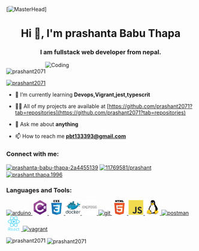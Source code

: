 [![MasterHead](https://www.google.com/url?sa=i&url=https%3A%2F%2Fgeekflare.com%2Fplatforms-to-learn-coding-through-gameplay%2F&psig=AOvVaw12zlYovpwBPDEdLzq8sr9t&ust=1672743907346000&source=images&cd=vfe&ved=0CBAQjRxqFwoTCIDX1-XeqPwCFQAAAAAdAAAAABAF)]

<h1 align="center">Hi 👋, I'm prashanta Babu Thapa</h1>
<h3 align="center">I am fullstack web developer from nepal.</h3>
<img align="right" alt="Coding" width="400" src="https://www.google.com/url?sa=i&url=https%3A%2F%2Fgithub.com%2Frudrabarad%2FGifs&psig=AOvVaw1xI7hilhoUxL8TLfVZdLRO&ust=1672743483808000&source=images&cd=vfe&ved=0CBAQjRxqFwoTCLCa05vdqPwCFQAAAAAdAAAAABAI">

<p align="left"> <img src="https://komarev.com/ghpvc/?username=prashant2071&label=Profile%20views&color=0e75b6&style=flat" alt="prashant2071" /> </p>

<p align="left"> <a href="https://github.com/ryo-ma/github-profile-trophy"><img src="https://github-profile-trophy.vercel.app/?username=prashant2071" alt="prashant2071" /></a> </p>

- 🌱 I’m currently learning **Devops,Vigrant,jest,typescrit**

- 👨‍💻 All of my projects are available at [https://github.com/prashant2071?tab=repositories](https://github.com/prashant2071?tab=repositories)

- 💬 Ask me about **anything**

- 📫 How to reach me **pbt133393@gmail.com**

<h3 align="left">Connect with me:</h3>
<p align="left">
<a href="https://linkedin.com/in/prashanta-babu-thapa-2a4455139" target="blank"><img align="center" src="https://raw.githubusercontent.com/rahuldkjain/github-profile-readme-generator/master/src/images/icons/Social/linked-in-alt.svg" alt="prashanta-babu-thapa-2a4455139" height="30" width="40" /></a>
<a href="https://stackoverflow.com/users/11769581/prashant" target="blank"><img align="center" src="https://raw.githubusercontent.com/rahuldkjain/github-profile-readme-generator/master/src/images/icons/Social/stack-overflow.svg" alt="11769581/prashant" height="30" width="40" /></a>
<a href="https://fb.com/prashant.thapa.1996" target="blank"><img align="center" src="https://raw.githubusercontent.com/rahuldkjain/github-profile-readme-generator/master/src/images/icons/Social/facebook.svg" alt="prashant.thapa.1996" height="30" width="40" /></a>
</p>

<h3 align="left">Languages and Tools:</h3>
<p align="left"> <a href="https://www.arduino.cc/" target="_blank" rel="noreferrer"> <img src="https://cdn.worldvectorlogo.com/logos/arduino-1.svg" alt="arduino" width="40" height="40"/> </a> <a href="https://www.w3schools.com/cs/" target="_blank" rel="noreferrer"> <img src="https://raw.githubusercontent.com/devicons/devicon/master/icons/csharp/csharp-original.svg" alt="csharp" width="40" height="40"/> </a> <a href="https://www.w3schools.com/css/" target="_blank" rel="noreferrer"> <img src="https://raw.githubusercontent.com/devicons/devicon/master/icons/css3/css3-original-wordmark.svg" alt="css3" width="40" height="40"/> </a> <a href="https://www.docker.com/" target="_blank" rel="noreferrer"> <img src="https://raw.githubusercontent.com/devicons/devicon/master/icons/docker/docker-original-wordmark.svg" alt="docker" width="40" height="40"/> </a> <a href="https://expressjs.com" target="_blank" rel="noreferrer"> <img src="https://raw.githubusercontent.com/devicons/devicon/master/icons/express/express-original-wordmark.svg" alt="express" width="40" height="40"/> </a> <a href="https://git-scm.com/" target="_blank" rel="noreferrer"> <img src="https://www.vectorlogo.zone/logos/git-scm/git-scm-icon.svg" alt="git" width="40" height="40"/> </a> <a href="https://www.w3.org/html/" target="_blank" rel="noreferrer"> <img src="https://raw.githubusercontent.com/devicons/devicon/master/icons/html5/html5-original-wordmark.svg" alt="html5" width="40" height="40"/> </a> <a href="https://developer.mozilla.org/en-US/docs/Web/JavaScript" target="_blank" rel="noreferrer"> <img src="https://raw.githubusercontent.com/devicons/devicon/master/icons/javascript/javascript-original.svg" alt="javascript" width="40" height="40"/> </a> <a href="https://www.linux.org/" target="_blank" rel="noreferrer"> <img src="https://raw.githubusercontent.com/devicons/devicon/master/icons/linux/linux-original.svg" alt="linux" width="40" height="40"/> </a> <a href="https://postman.com" target="_blank" rel="noreferrer"> <img src="https://www.vectorlogo.zone/logos/getpostman/getpostman-icon.svg" alt="postman" width="40" height="40"/> </a> <a href="https://reactjs.org/" target="_blank" rel="noreferrer"> <img src="https://raw.githubusercontent.com/devicons/devicon/master/icons/react/react-original-wordmark.svg" alt="react" width="40" height="40"/> </a> <a href="https://www.vagrantup.com/" target="_blank" rel="noreferrer"> <img src="https://www.vectorlogo.zone/logos/vagrantup/vagrantup-icon.svg" alt="vagrant" width="40" height="40"/> </a> </p>

<p><img align="left" src="https://github-readme-stats.vercel.app/api/top-langs?username=prashant2071&show_icons=true&locale=en&layout=compact" alt="prashant2071" /></p>

<p>&nbsp;<img align="center" src="https://github-readme-stats.vercel.app/api?username=prashant2071&show_icons=true&locale=en" alt="prashant2071" /></p>
